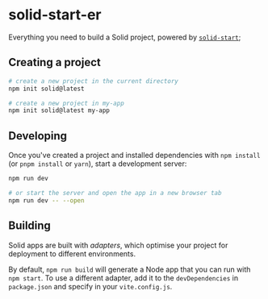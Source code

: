 # solid-start-er

Everything you need to build a Solid project, powered by [`solid-start`](https://start.solidjs.com);

## Creating a project

```bash
# create a new project in the current directory
npm init solid@latest

# create a new project in my-app
npm init solid@latest my-app
```

## Developing

Once you've created a project and installed dependencies with `npm install` (or `pnpm install` or `yarn`), start a development server:

```bash
npm run dev

# or start the server and open the app in a new browser tab
npm run dev -- --open
```

## Building

Solid apps are built with _adapters_, which optimise your project for deployment to different environments.

By default, `npm run build` will generate a Node app that you can run with `npm start`. To use a different adapter, add it to the `devDependencies` in `package.json` and specify in your `vite.config.js`.
